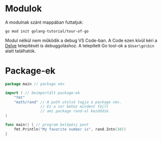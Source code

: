 # Modulok
A modulnak szánt mappában futtatjuk:
```
go mod init golang-tutorial/tour-of-go
```
Modul nélkül nem működik a debug VS Code-ban. A Code ezen kívül kéri a [Delve](https://github.com/go-delve/delve) telepítését is debuggoláshoz. A telepített Go tool-ok a `$User\go\bin` alatt találhatók.

# Package-ek
```go
package main // package név

import ( // beimportált package-ek
	"fmt"
	"math/rand" // A path utolsó tagja a package név.
			    // Ez a sor behúz mindent fájlt 
			    // ami package rand-al kezdődik.
)

func main() { // program belépési pont
	fmt.Println("My favorite number is", rand.Intn(10))
}
```